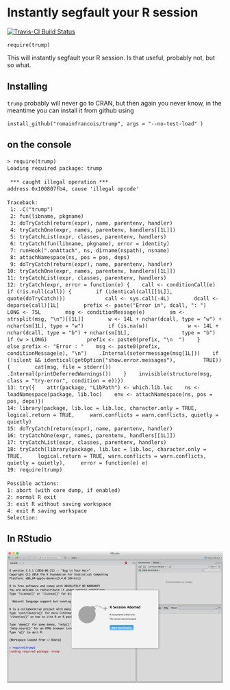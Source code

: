 
# Instantly segfault your R session

[![Travis-CI Build Status](https://travis-ci.org/romainfrancois/trump.svg?branch=master)](https://travis-ci.org/romainfrancois/trump)

```
require(trump)
```

This will instantly segfault your R session. Is that useful, probably not, but so what. 

## Installing 

`trump` probably will never go to CRAN, but then again you never know, in the meantime you can install it from github using 

```
install_github("romainfrancois/trump", args = "--no-test-load" )
```

## on the console 

```
> require(trump)
Loading required package: trump

 *** caught illegal operation ***
address 0x100807fb4, cause 'illegal opcode'

Traceback:
 1: .C("trump")
 2: fun(libname, pkgname)
 3: doTryCatch(return(expr), name, parentenv, handler)
 4: tryCatchOne(expr, names, parentenv, handlers[[1L]])
 5: tryCatchList(expr, classes, parentenv, handlers)
 6: tryCatch(fun(libname, pkgname), error = identity)
 7: runHook(".onAttach", ns, dirname(nspath), nsname)
 8: attachNamespace(ns, pos = pos, deps)
 9: doTryCatch(return(expr), name, parentenv, handler)
10: tryCatchOne(expr, names, parentenv, handlers[[1L]])
11: tryCatchList(expr, classes, parentenv, handlers)
12: tryCatch(expr, error = function(e) {    call <- conditionCall(e)    if (!is.null(call)) {        if (identical(call[[1L]], quote(doTryCatch)))             call <- sys.call(-4L)        dcall <- deparse(call)[1L]        prefix <- paste("Error in", dcall, ": ")        LONG <- 75L        msg <- conditionMessage(e)        sm <- strsplit(msg, "\n")[[1L]]        w <- 14L + nchar(dcall, type = "w") + nchar(sm[1L], type = "w")        if (is.na(w))             w <- 14L + nchar(dcall, type = "b") + nchar(sm[1L],                 type = "b")        if (w > LONG)             prefix <- paste0(prefix, "\n  ")    }    else prefix <- "Error : "    msg <- paste0(prefix, conditionMessage(e), "\n")    .Internal(seterrmessage(msg[1L]))    if (!silent && identical(getOption("show.error.messages"),         TRUE)) {        cat(msg, file = stderr())        .Internal(printDeferredWarnings())    }    invisible(structure(msg, class = "try-error", condition = e))})
13: try({    attr(package, "LibPath") <- which.lib.loc    ns <- loadNamespace(package, lib.loc)    env <- attachNamespace(ns, pos = pos, deps)})
14: library(package, lib.loc = lib.loc, character.only = TRUE, logical.return = TRUE,     warn.conflicts = warn.conflicts, quietly = quietly)
15: doTryCatch(return(expr), name, parentenv, handler)
16: tryCatchOne(expr, names, parentenv, handlers[[1L]])
17: tryCatchList(expr, classes, parentenv, handlers)
18: tryCatch(library(package, lib.loc = lib.loc, character.only = TRUE,     logical.return = TRUE, warn.conflicts = warn.conflicts, quietly = quietly),     error = function(e) e)
19: require(trump)

Possible actions:
1: abort (with core dump, if enabled)
2: normal R exit
3: exit R without saving workspace
4: exit R saving workspace
Selection:
```

## In RStudio

![trump](images/trump.png)

